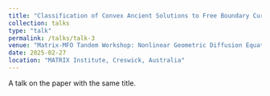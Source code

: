 ```yaml
---
title: "Classification of Convex Ancient Solutions to Free Boundary Curve Shortening Flow in Convex Domains"
collection: talks
type: "talk"
permalink: /talks/talk-3
venue: "Matrix-MFO Tandem Workshop: Nonlinear Geometric Diffusion Equations"
date: 2025-02-27
location: "MATRIX Institute, Creswick, Australia"
---
```

A talk on the paper with the same title.
